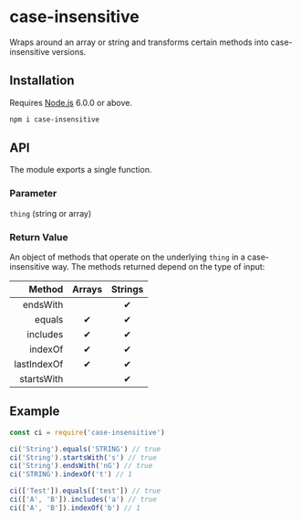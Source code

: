 # case-insensitive

Wraps around an array or string and transforms certain methods into case-insensitive versions.

## Installation

Requires [Node.js](https://nodejs.org/) 6.0.0 or above.

```bash
npm i case-insensitive
```

## API

The module exports a single function.

### Parameter

`thing` (string or array)

### Return Value

An object of methods that operate on the underlying `thing` in a case-insensitive way. The methods returned depend on the type of input:

| Method      | Arrays | Strings |
| ----------: | :----: | :-----: |
| endsWith    |        |    ✔    |
| equals      |   ✔    |    ✔    |
| includes    |   ✔    |    ✔    |
| indexOf     |   ✔    |    ✔    |
| lastIndexOf |   ✔    |    ✔    |
| startsWith  |        |    ✔    |

## Example

```javascript
const ci = require('case-insensitive')

ci('String').equals('STRING') // true
ci('String').startsWith('s') // true
ci('String').endsWith('nG') // true
ci('STRING').indexOf('t') // 1

ci(['Test']).equals(['test']) // true
ci(['A', 'B']).includes('a') // true
ci(['A', 'B']).indexOf('b') // 1
```
